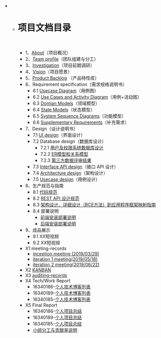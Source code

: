 * - # 项目文档目录
    
      &nbsp;&nbsp; 
    
      - 1、[About](docs/About.md)（项目概况）
      - 2、[Team profile](docs/Team_profile.md)（团队组建与分工）
      - 3、[Investigation](docs/Investigation.md)（项目前期调研）
      - 4、[Vision](docs/Vision.md)（项目愿景）
      - 5、[Product Backlog](docs/Product_Backlog.md) （产品特性库）
      - 6、Requirement specification（需求规格说明书）
        - 6.1 [Usecase Diagram](docs/Usecase_Diagram.md)（用例图）
        - 6.2 [Use Cases and Activity Diagram](docs/Usecase_and_Activity_Diagram.md)（用例+活动图）
        - 6.3 [Domian Models](docs/Domain_Model.md)（领域模型）
        - 6.4 [State Models](docs/State_Model.md)（状态模型）
        - 6.5 [System Sequence Diagrams](docs/System_Sequence_Diagrams.md)（功能模型）
        - 6.6 [Supplementary Requirements](docs/Supplementary_Requirements.md)（补充需求）
      - 7、Design（设计说明书）
        - 7.1 [UI design](https://software-system-analysis-and-design.github.io/Dashboard/docs/index.html)（界面设计）
        - 7.2 Database design（数据库设计）
          - 7.2.1 [用户及权限系统数据库设计](docs/db_design.md)
          - 7.2.2 [ER模型和关系模型](docs/db_er.md)
          - 7.2.3 [第三方数据评审结果](https://github.com/software-system-analysis-and-design/Dashboard/issues/1)
        - 7.3 [Interface API design](https://software-system-analysis-and-design.github.io/Dashboard/docs/API.html)（接口 API 设计）
        - 7.4 [Architecture design](docs/arch.md)（架构设计）
        - 7.5 [Usecase design](docs/Usecase_Design.md)（用例设计）
      - 8、生产规范与指南
        - 8.1 [代码规范](docs/Code_Standard.md)
        - 8.2 [REST API 设计规范](docs/REST_API_Design_Standard.md)
        - 8.3 [架构设计、详细设计（BCE方法）到应用程序框架映射指南](docs/BCE.md)
        - 8.4 部署说明
          - [前端安装部署说明](docs/frontend_release.md)
          - [后端安装部署说明](docs/backend_release.md)
      - 9、成品展示
        - 9.1 XX短视频
        - 9.2 XX短视频
      - X1 meeting-records
        - [inception meeting (2019/03/29)](docs/image/Inception-record.png)
        - [iteration 1 meeting(2019/05/18)](docs/image/iteration1.png)
        - [iteration 2 meeting(2019/06/22)](docs/image/iteration2.png)
      - X2 [KANBAN](https://github.com/orgs/software-system-analysis-and-design/projects)
      - X3 [auditing-records](docs/Auditing_Records.md)
      - X4 Tech/Work Report
        - 16340186-[个人技术博客列表](docs/16340186_tech_report.md)
        - 16340189-[个人技术博客列表](docs/16340189_tech_report.md)
        - 16340185-[个人技术博客列表](docs/16340185_tech_report.md)
      - X5 Final Report
        - 16340186-[个人项目总结](docs/16340186_report.md)
        - 16340189-[个人项目总结](docs/16340189_report.md)
        - 16340185-[个人项目总结](docs/16340185_report.md)
        - [小组分工与贡献率说明](docs/teamwork_contribution.md)
      
      
